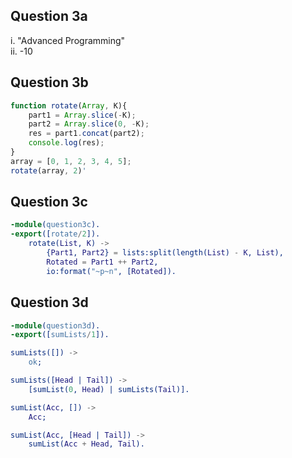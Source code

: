 ## Question 3a
i. "Advanced Programming"
<br>
ii. -10

## Question 3b
```javaScript
function rotate(Array, K){
    part1 = Array.slice(-K);
    part2 = Array.slice(0, -K);
    res = part1.concat(part2);
    console.log(res);
}
array = [0, 1, 2, 3, 4, 5];
rotate(array, 2)'
```

## Question 3c
```erlang
-module(question3c).
-export([rotate/2]).
    rotate(List, K) ->
        {Part1, Part2} = lists:split(length(List) - K, List),
        Rotated = Part1 ++ Part2,
        io:format("~p~n", [Rotated]).
```
## Question 3d
```erlang
-module(question3d).
-export([sumLists/1]).

sumLists([]) ->
    ok;

sumLists([Head | Tail]) ->
    [sumList(0, Head) | sumLists(Tail)].

sumList(Acc, []) ->
    Acc;

sumList(Acc, [Head | Tail]) ->
    sumList(Acc + Head, Tail).
```